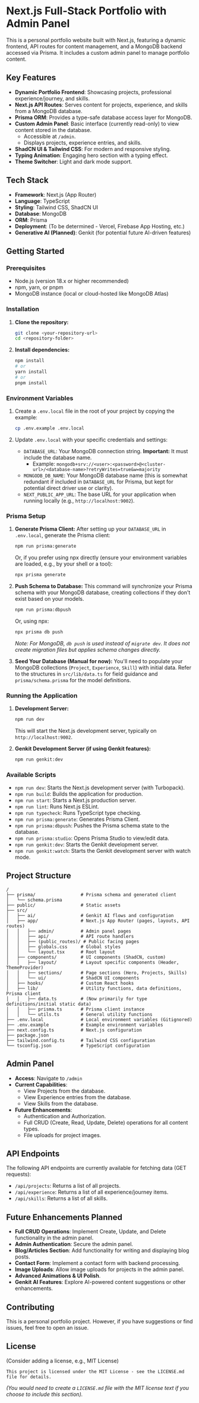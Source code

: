 
# Next.js Full-Stack Portfolio with Admin Panel

This is a personal portfolio website built with Next.js, featuring a dynamic frontend, API routes for content management, and a MongoDB backend accessed via Prisma. It includes a custom admin panel to manage portfolio content.

## Key Features

*   **Dynamic Portfolio Frontend**: Showcasing projects, professional experience/journey, and skills.
*   **Next.js API Routes**: Serves content for projects, experience, and skills from a MongoDB database.
*   **Prisma ORM**: Provides a type-safe database access layer for MongoDB.
*   **Custom Admin Panel**: Basic interface (currently read-only) to view content stored in the database.
    *   Accessible at `/admin`.
    *   Displays projects, experience entries, and skills.
*   **ShadCN UI & Tailwind CSS**: For modern and responsive styling.
*   **Typing Animation**: Engaging hero section with a typing effect.
*   **Theme Switcher**: Light and dark mode support.

## Tech Stack

*   **Framework**: Next.js (App Router)
*   **Language**: TypeScript
*   **Styling**: Tailwind CSS, ShadCN UI
*   **Database**: MongoDB
*   **ORM**: Prisma
*   **Deployment**: (To be determined - Vercel, Firebase App Hosting, etc.)
*   **Generative AI (Planned)**: Genkit (for potential future AI-driven features)

## Getting Started

### Prerequisites

*   Node.js (version 18.x or higher recommended)
*   npm, yarn, or pnpm
*   MongoDB instance (local or cloud-hosted like MongoDB Atlas)

### Installation

1.  **Clone the repository:**
    ```bash
    git clone <your-repository-url>
    cd <repository-folder>
    ```

2.  **Install dependencies:**
    ```bash
    npm install
    # or
    yarn install
    # or
    pnpm install
    ```

### Environment Variables

1.  Create a `.env.local` file in the root of your project by copying the example:
    ```bash
    cp .env.example .env.local
    ```

2.  Update `.env.local` with your specific credentials and settings:
    *   `DATABASE_URL`: Your MongoDB connection string. **Important:** It must include the database name.
        *   Example: `mongodb+srv://<user>:<password>@<cluster-url>/<database-name>?retryWrites=true&w=majority`
    *   `MONGODB_DB_NAME`: Your MongoDB database name (this is somewhat redundant if included in `DATABASE_URL` for Prisma, but kept for potential direct driver use or clarity).
    *   `NEXT_PUBLIC_APP_URL`: The base URL for your application when running locally (e.g., `http://localhost:9002`).

### Prisma Setup

1.  **Generate Prisma Client:**
    After setting up your `DATABASE_URL` in `.env.local`, generate the Prisma client:
    ```bash
    npm run prisma:generate
    ```
    Or, if you prefer using npx directly (ensure your environment variables are loaded, e.g., by your shell or a tool):
    ```bash
    npx prisma generate
    ```

2.  **Push Schema to Database:**
    This command will synchronize your Prisma schema with your MongoDB database, creating collections if they don't exist based on your models.
    ```bash
    npm run prisma:dbpush
    ```
    Or, using npx:
    ```bash
    npx prisma db push
    ```

    *Note: For MongoDB, `db push` is used instead of `migrate dev`. It does not create migration files but applies schema changes directly.*

3.  **Seed Your Database (Manual for now):**
    You'll need to populate your MongoDB collections (`Project`, `Experience`, `Skill`) with initial data. Refer to the structures in `src/lib/data.ts` for field guidance and `prisma/schema.prisma` for the model definitions.

### Running the Application

1.  **Development Server:**
    ```bash
    npm run dev
    ```
    This will start the Next.js development server, typically on `http://localhost:9002`.

2.  **Genkit Development Server (if using Genkit features):**
    ```bash
    npm run genkit:dev
    ```

### Available Scripts

*   `npm run dev`: Starts the Next.js development server (with Turbopack).
*   `npm run build`: Builds the application for production.
*   `npm run start`: Starts a Next.js production server.
*   `npm run lint`: Runs Next.js ESLint.
*   `npm run typecheck`: Runs TypeScript type checking.
*   `npm run prisma:generate`: Generates Prisma Client.
*   `npm run prisma:dbpush`: Pushes the Prisma schema state to the database.
*   `npm run prisma:studio`: Opens Prisma Studio to view/edit data.
*   `npm run genkit:dev`: Starts the Genkit development server.
*   `npm run genkit:watch`: Starts the Genkit development server with watch mode.


## Project Structure

```
/
├── prisma/                 # Prisma schema and generated client
│   └── schema.prisma
├── public/                 # Static assets
├── src/
│   ├── ai/                 # Genkit AI flows and configuration
│   ├── app/                # Next.js App Router (pages, layouts, API routes)
│   │   ├── admin/          # Admin panel pages
│   │   ├── api/            # API route handlers
│   │   ├── (public_routes)/ # Public facing pages
│   │   ├── globals.css     # Global styles
│   │   └── layout.tsx      # Root layout
│   ├── components/         # UI components (ShadCN, custom)
│   │   ├── layout/         # Layout specific components (Header, ThemeProvider)
│   │   ├── sections/       # Page sections (Hero, Projects, Skills)
│   │   └── ui/             # ShadCN UI components
│   ├── hooks/              # Custom React hooks
│   ├── lib/                # Utility functions, data definitions, Prisma client
│   │   ├── data.ts         # (Now primarily for type definitions/initial static data)
│   │   ├── prisma.ts       # Prisma client instance
│   │   └── utils.ts        # General utility functions
├── .env.local              # Local environment variables (Gitignored)
├── .env.example            # Example environment variables
├── next.config.ts          # Next.js configuration
├── package.json
├── tailwind.config.ts      # Tailwind CSS configuration
└── tsconfig.json           # TypeScript configuration
```

## Admin Panel

*   **Access**: Navigate to `/admin`
*   **Current Capabilities**:
    *   View Projects from the database.
    *   View Experience entries from the database.
    *   View Skills from the database.
*   **Future Enhancements**:
    *   Authentication and Authorization.
    *   Full CRUD (Create, Read, Update, Delete) operations for all content types.
    *   File uploads for project images.

## API Endpoints

The following API endpoints are currently available for fetching data (GET requests):

*   `/api/projects`: Returns a list of all projects.
*   `/api/experience`: Returns a list of all experience/journey items.
*   `/api/skills`: Returns a list of all skills.

## Future Enhancements Planned

*   **Full CRUD Operations**: Implement Create, Update, and Delete functionality in the admin panel.
*   **Admin Authentication**: Secure the admin panel.
*   **Blog/Articles Section**: Add functionality for writing and displaying blog posts.
*   **Contact Form**: Implement a contact form with backend processing.
*   **Image Uploads**: Allow image uploads for projects in the admin panel.
*   **Advanced Animations & UI Polish**.
*   **Genkit AI Features**: Explore AI-powered content suggestions or other enhancements.

## Contributing

This is a personal portfolio project. However, if you have suggestions or find issues, feel free to open an issue.

## License

(Consider adding a license, e.g., MIT License)
```
This project is licensed under the MIT License - see the LICENSE.md file for details.
```

*(You would need to create a `LICENSE.md` file with the MIT license text if you choose to include this section).*
